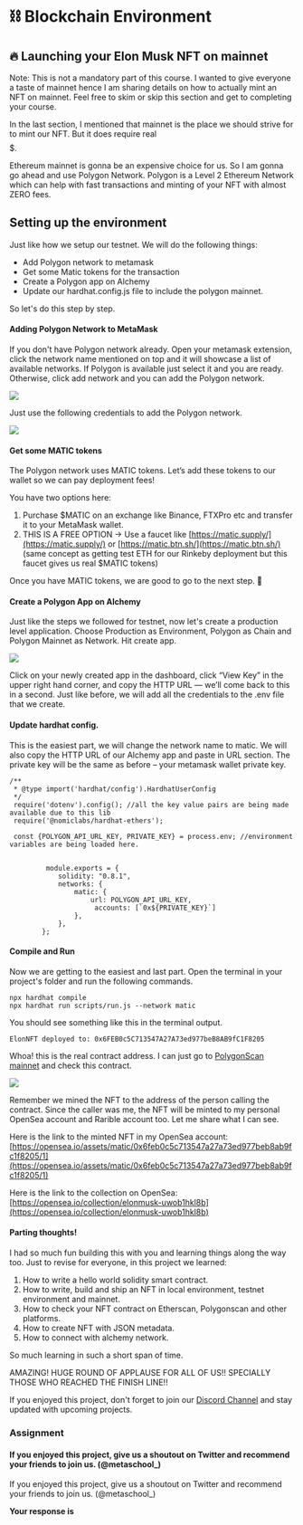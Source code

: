 ﻿# ⛓ Blockchain Environment

## **🔥 Launching your Elon Musk NFT on mainnet**

Note: This is not a mandatory part of this course. I wanted to give everyone a taste of mainnet hence I am sharing details on how to actually mint an NFT on mainnet. Feel free to skim or skip this section and get to completing your course.  
  
In the last section, I mentioned that mainnet is the place we should strive for to mint our NFT. But it does require real $$$$$.

Ethereum mainnet is gonna be an expensive choice for us. So I am gonna go ahead and use Polygon Network. Polygon is a Level 2 Ethereum Network which can help with fast transactions and minting of your NFT with almost ZERO fees.

## Setting up the environment

Just like how we setup our testnet. We will do the following things:

-   Add Polygon network to metamask
-   Get some Matic tokens for the transaction
-   Create a Polygon app on Alchemy
-   Update our hardhat.config.js file to include the polygon mainnet.

So let's do this step by step.

#### Adding Polygon Network to MetaMask

If you don't have Polygon network already. Open your metamask extension, click the network name mentioned on top and it will showcase a list of available networks. If Polygon is available just select it and you are ready. Otherwise, click add network and you can add the Polygon network.

![](https://metaschool.s3-ap-southeast-1.amazonaws.com/images/j7CwE7W4xi4GzRalPDPPfScUuMdDJFbDedyF0hQA.png)

Just use the following credentials to add the Polygon network.

![](https://metaschool.s3-ap-southeast-1.amazonaws.com/images/sNRZPNLfJkjn88odxKI56L0fsMsn4mXY5B2mLiZ4.png)

#### Get some MATIC tokens

The Polygon network uses MATIC tokens. Let’s add these tokens to our wallet so we can pay deployment fees!

You have two options here:

1.  Purchase $MATIC on an exchange like Binance, FTXPro etc and transfer it to your MetaMask wallet.
2.  THIS IS A FREE OPTION → Use a faucet like  [https://matic.supply/](https://matic.supply/)  or  [https://matic.btn.sh/](https://matic.btn.sh/)  (same concept as getting test ETH for our Rinkeby deployment but this faucet gives us real $MATIC tokens)

Once you have MATIC tokens, we are good to go to the next step. 🎉

#### Create a Polygon App on Alchemy

Just like the steps we followed for testnet, now let's create a production level application. Choose Production as Environment, Polygon as Chain and Polygon Mainnet as Network. Hit create app.

![](https://metaschool.s3-ap-southeast-1.amazonaws.com/images/VBchV67RXWlYDbMCHLGMPMy74upnNBOht3XZ47Lb.png)

Click on your newly created app in the dashboard, click “View Key” in the upper right hand corner, and copy the HTTP URL — we’ll come back to this in a second.  Just like before, we will add all the credentials to the .env file that we create.

#### Update hardhat config.

This is the easiest part, we will change the network name to matic. We will also copy the HTTP URL of our Alchemy app and paste in URL section. The private key will be the same as before – your metamask wallet private key.

```
/**
 * @type import('hardhat/config').HardhatUserConfig
 */
 require('dotenv').config(); //all the key value pairs are being made available due to this lib
 require('@nomiclabs/hardhat-ethers');
 
 const {POLYGON_API_URL_KEY, PRIVATE_KEY} = process.env; //environment variables are being loaded here.
 
 
         module.exports = {
            solidity: "0.8.1",
            networks: {
                matic: {
                    url: POLYGON_API_URL_KEY,
                     accounts: [`0x${PRIVATE_KEY}`]
                },
            },
        };
```

#### Compile and Run

Now we are getting to the easiest and last part. Open the terminal in your project's folder and run the following commands.

```
npx hardhat compile
npx hardhat run scripts/run.js --network matic
```

You should see something like this in the terminal output.

```
ElonNFT deployed to: 0x6FEB0c5C713547A27A73ed977beB8AB9fC1F8205
```

Whoa! this is the real contract address. I can just go to  [PolygonScan mainnet](https://polygonscan.com/)  and check this contract.

![](https://metaschool.s3-ap-southeast-1.amazonaws.com/images/gfFtYz1xCAOhc9v3GDbMH7HtcbkBMinvPWbb3Tif.png)

Remember we mined the NFT to the address of the person calling the contract. Since the caller was me, the NFT will be minted to my personal OpenSea account and Rarible account too. Let me share what I can see.

Here is the link to the minted NFT in my OpenSea account:  [https://opensea.io/assets/matic/0x6feb0c5c713547a27a73ed977beb8ab9fc1f8205/1](https://opensea.io/assets/matic/0x6feb0c5c713547a27a73ed977beb8ab9fc1f8205/1)

Here is the link to the collection on OpenSea:  [https://opensea.io/collection/elonmusk-uwob1hkl8b](https://opensea.io/collection/elonmusk-uwob1hkl8b)

#### Parting thoughts!

I had so much fun building this with you and learning things along the way too. Just to revise for everyone, in this project we learned:

1.  How to write a hello world solidity smart contract.
2.  How to write, build and ship an NFT in local environment, testnet environment and mainnet.
3.  How to check your NFT contract on Etherscan, Polygonscan and other platforms.
4.  How to create NFT with JSON metadata.
5.  How to connect with alchemy network.

So much learning in such a short span of time.

AMAZING! HUGE ROUND OF APPLAUSE FOR ALL OF US!! SPECIALLY THOSE WHO REACHED THE FINISH LINE!!

If you enjoyed this project, don't forget to join our  [Discord Channel](https://discord.gg/vbVMUwXWgc)  and stay updated with upcoming projects.

### Assignment

#### If you enjoyed this project, give us a shoutout on Twitter and recommend your friends to join us. (@metaschool_)

If you enjoyed this project, give us a shoutout on Twitter and recommend your friends to join us. (@metaschool_)

**Your response is**

